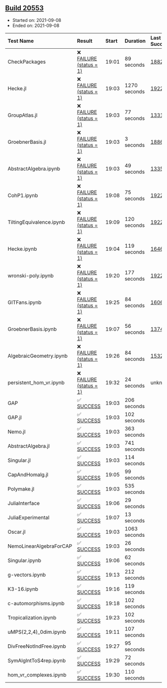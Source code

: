 ## [Build 20553](https://oscarci.mathematik.uni-kl.de/job/oscar/20553/)

* Started on: 2021-09-08
* Ended on: 2021-09-08

| Test Name    | Result | Start | Duration | Last Success | First Failure |
|:-------------|:-------|:------|:---------|:-------------|:--------------|
| CheckPackages | ❌ [FAILURE (status = 1)](https://oscarci.mathematik.uni-kl.de/job/oscar/20553/artifact/logs/build-20553/CheckPackages.log) | 19:01 | 89 seconds | [18822](https://oscarci.mathematik.uni-kl.de/job/oscar/18822/) | [18823](https://oscarci.mathematik.uni-kl.de/job/oscar/18823/) |
| Hecke.jl | ❌ [FAILURE (status = 1)](https://oscarci.mathematik.uni-kl.de/job/oscar/20553/artifact/logs/build-20553/Hecke.jl.log) | 19:03 | 1270 seconds | [19222](https://oscarci.mathematik.uni-kl.de/job/oscar/19222/) | [20152](https://oscarci.mathematik.uni-kl.de/job/oscar/20152/) |
| GroupAtlas.jl | ❌ [FAILURE (status = 1)](https://oscarci.mathematik.uni-kl.de/job/oscar/20553/artifact/logs/build-20553/GroupAtlas.jl.log) | 19:03 | 77 seconds | [13311](https://oscarci.mathematik.uni-kl.de/job/oscar/13311/) | [13312](https://oscarci.mathematik.uni-kl.de/job/oscar/13312/) |
| GroebnerBasis.jl | ❌ [FAILURE (status = 1)](https://oscarci.mathematik.uni-kl.de/job/oscar/20553/artifact/logs/build-20553/GroebnerBasis.jl.log) | 19:03 | 3 seconds | [18864](https://oscarci.mathematik.uni-kl.de/job/oscar/18864/) | [18865](https://oscarci.mathematik.uni-kl.de/job/oscar/18865/) |
| AbstractAlgebra.ipynb | ❌ [FAILURE (status = 1)](https://oscarci.mathematik.uni-kl.de/job/oscar/20553/artifact/logs/build-20553/AbstractAlgebra.ipynb.log) | 19:03 | 49 seconds | [13355](https://oscarci.mathematik.uni-kl.de/job/oscar/13355/) | [13356](https://oscarci.mathematik.uni-kl.de/job/oscar/13356/) |
| CohP1.ipynb | ❌ [FAILURE (status = 1)](https://oscarci.mathematik.uni-kl.de/job/oscar/20553/artifact/logs/build-20553/CohP1.ipynb.log) | 19:08 | 75 seconds | [19222](https://oscarci.mathematik.uni-kl.de/job/oscar/19222/) | [20152](https://oscarci.mathematik.uni-kl.de/job/oscar/20152/) |
| TiltingEquivalence.ipynb | ❌ [FAILURE (status = 1)](https://oscarci.mathematik.uni-kl.de/job/oscar/20553/artifact/logs/build-20553/TiltingEquivalence.ipynb.log) | 19:09 | 120 seconds | [19222](https://oscarci.mathematik.uni-kl.de/job/oscar/19222/) | [20152](https://oscarci.mathematik.uni-kl.de/job/oscar/20152/) |
| Hecke.ipynb | ❌ [FAILURE (status = 1)](https://oscarci.mathematik.uni-kl.de/job/oscar/20553/artifact/logs/build-20553/Hecke.ipynb.log) | 19:04 | 119 seconds | [16463](https://oscarci.mathematik.uni-kl.de/job/oscar/16463/) | [16464](https://oscarci.mathematik.uni-kl.de/job/oscar/16464/) |
| wronski-poly.ipynb | ❌ [FAILURE (status = 1)](https://oscarci.mathematik.uni-kl.de/job/oscar/20553/artifact/logs/build-20553/wronski-poly.ipynb.log) | 19:20 | 177 seconds | [19222](https://oscarci.mathematik.uni-kl.de/job/oscar/19222/) | [20152](https://oscarci.mathematik.uni-kl.de/job/oscar/20152/) |
| GITFans.ipynb | ❌ [FAILURE (status = 1)](https://oscarci.mathematik.uni-kl.de/job/oscar/20553/artifact/logs/build-20553/GITFans.ipynb.log) | 19:25 | 84 seconds | [16068](https://oscarci.mathematik.uni-kl.de/job/oscar/16068/) | [16069](https://oscarci.mathematik.uni-kl.de/job/oscar/16069/) |
| GroebnerBasis.ipynb | ❌ [FAILURE (status = 1)](https://oscarci.mathematik.uni-kl.de/job/oscar/20553/artifact/logs/build-20553/GroebnerBasis.ipynb.log) | 19:07 | 56 seconds | [13748](https://oscarci.mathematik.uni-kl.de/job/oscar/13748/) | [13749](https://oscarci.mathematik.uni-kl.de/job/oscar/13749/) |
| AlgebraicGeometry.ipynb | ❌ [FAILURE (status = 1)](https://oscarci.mathematik.uni-kl.de/job/oscar/20553/artifact/logs/build-20553/AlgebraicGeometry.ipynb.log) | 19:26 | 84 seconds | [15322](https://oscarci.mathematik.uni-kl.de/job/oscar/15322/) | [15323](https://oscarci.mathematik.uni-kl.de/job/oscar/15323/) |
| persistent_hom_vr.ipynb | ❌ [FAILURE (status = 1)](https://oscarci.mathematik.uni-kl.de/job/oscar/20553/artifact/logs/build-20553/persistent_hom_vr.ipynb.log) | 19:32 | 24 seconds | unknown | unknown |
| GAP | ✅ [SUCCESS](https://oscarci.mathematik.uni-kl.de/job/oscar/20553/artifact/logs/build-20553/GAP.log) | 19:03 | 206 seconds |  |  |
| GAP.jl | ✅ [SUCCESS](https://oscarci.mathematik.uni-kl.de/job/oscar/20553/artifact/logs/build-20553/GAP.jl.log) | 19:03 | 102 seconds |  |  |
| Nemo.jl | ✅ [SUCCESS](https://oscarci.mathematik.uni-kl.de/job/oscar/20553/artifact/logs/build-20553/Nemo.jl.log) | 19:03 | 363 seconds |  |  |
| AbstractAlgebra.jl | ✅ [SUCCESS](https://oscarci.mathematik.uni-kl.de/job/oscar/20553/artifact/logs/build-20553/AbstractAlgebra.jl.log) | 19:03 | 741 seconds |  |  |
| Singular.jl | ✅ [SUCCESS](https://oscarci.mathematik.uni-kl.de/job/oscar/20553/artifact/logs/build-20553/Singular.jl.log) | 19:03 | 114 seconds |  |  |
| CapAndHomalg.jl | ✅ [SUCCESS](https://oscarci.mathematik.uni-kl.de/job/oscar/20553/artifact/logs/build-20553/CapAndHomalg.jl.log) | 19:05 | 99 seconds |  |  |
| Polymake.jl | ✅ [SUCCESS](https://oscarci.mathematik.uni-kl.de/job/oscar/20553/artifact/logs/build-20553/Polymake.jl.log) | 19:03 | 535 seconds |  |  |
| JuliaInterface | ✅ [SUCCESS](https://oscarci.mathematik.uni-kl.de/job/oscar/20553/artifact/logs/build-20553/JuliaInterface.log) | 19:06 | 29 seconds |  |  |
| JuliaExperimental | ✅ [SUCCESS](https://oscarci.mathematik.uni-kl.de/job/oscar/20553/artifact/logs/build-20553/JuliaExperimental.log) | 19:07 | 13 seconds |  |  |
| Oscar.jl | ✅ [SUCCESS](https://oscarci.mathematik.uni-kl.de/job/oscar/20553/artifact/logs/build-20553/Oscar.jl.log) | 19:03 | 1063 seconds |  |  |
| NemoLinearAlgebraForCAP | ✅ [SUCCESS](https://oscarci.mathematik.uni-kl.de/job/oscar/20553/artifact/logs/build-20553/NemoLinearAlgebraForCAP.log) | 19:03 | 26 seconds |  |  |
| Singular.ipynb | ✅ [SUCCESS](https://oscarci.mathematik.uni-kl.de/job/oscar/20553/artifact/logs/build-20553/Singular.ipynb.log) | 19:06 | 62 seconds |  |  |
| g-vectors.ipynb | ✅ [SUCCESS](https://oscarci.mathematik.uni-kl.de/job/oscar/20553/artifact/logs/build-20553/g-vectors.ipynb.log) | 19:13 | 212 seconds |  |  |
| K3-16.ipynb | ✅ [SUCCESS](https://oscarci.mathematik.uni-kl.de/job/oscar/20553/artifact/logs/build-20553/K3-16.ipynb.log) | 19:16 | 119 seconds |  |  |
| c-automorphisms.ipynb | ✅ [SUCCESS](https://oscarci.mathematik.uni-kl.de/job/oscar/20553/artifact/logs/build-20553/c-automorphisms.ipynb.log) | 19:18 | 102 seconds |  |  |
| Tropicalization.ipynb | ✅ [SUCCESS](https://oscarci.mathematik.uni-kl.de/job/oscar/20553/artifact/logs/build-20553/Tropicalization.ipynb.log) | 19:23 | 102 seconds |  |  |
| uMPS(2,2,4)_0dim.ipynb | ✅ [SUCCESS](https://oscarci.mathematik.uni-kl.de/job/oscar/20553/artifact/logs/build-20553/uMPS-2-2-4-_0dim.ipynb.log) | 19:11 | 107 seconds |  |  |
| DivFreeNotIndFree.ipynb | ✅ [SUCCESS](https://oscarci.mathematik.uni-kl.de/job/oscar/20553/artifact/logs/build-20553/DivFreeNotIndFree.ipynb.log) | 19:27 | 95 seconds |  |  |
| SymAlgIntToS4rep.ipynb | ✅ [SUCCESS](https://oscarci.mathematik.uni-kl.de/job/oscar/20553/artifact/logs/build-20553/SymAlgIntToS4rep.ipynb.log) | 19:29 | 72 seconds |  |  |
| hom_vr_complexes.ipynb | ✅ [SUCCESS](https://oscarci.mathematik.uni-kl.de/job/oscar/20553/artifact/logs/build-20553/hom_vr_complexes.ipynb.log) | 19:30 | 110 seconds |  |  |

